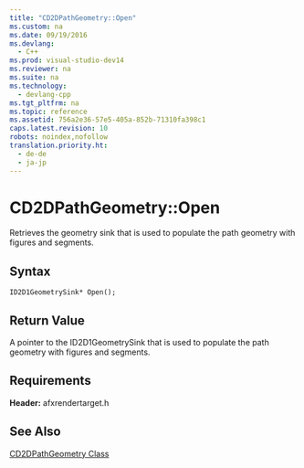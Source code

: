 ```yaml
---
title: "CD2DPathGeometry::Open"
ms.custom: na
ms.date: 09/19/2016
ms.devlang: 
  - C++
ms.prod: visual-studio-dev14
ms.reviewer: na
ms.suite: na
ms.technology: 
  - devlang-cpp
ms.tgt_pltfrm: na
ms.topic: reference
ms.assetid: 756a2e36-57e5-405a-852b-71310fa398c1
caps.latest.revision: 10
robots: noindex,nofollow
translation.priority.ht: 
  - de-de
  - ja-jp
---
```

# CD2DPathGeometry::Open
Retrieves the geometry sink that is used to populate the path geometry with figures and segments.  
  
## Syntax  
  
```  
ID2D1GeometrySink* Open();  
```  
  
## Return Value  
 A pointer to the ID2D1GeometrySink that is used to populate the path geometry with figures and segments.  
  
## Requirements  
 **Header:** afxrendertarget.h  
  
## See Also  
 [CD2DPathGeometry Class](../vs140/CD2DPathGeometry-Class.md)